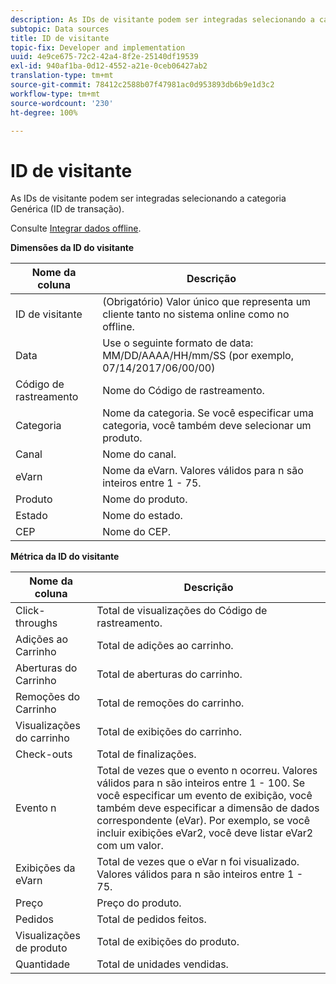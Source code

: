 ```yaml
---
description: As IDs de visitante podem ser integradas selecionando a categoria Genérica (ID de transação).
subtopic: Data sources
title: ID de visitante
topic-fix: Developer and implementation
uuid: 4e9ce675-72c2-42a4-8f2e-25140df19539
exl-id: 940af1ba-0d12-4552-a21e-0ceb06427ab2
translation-type: tm+mt
source-git-commit: 78412c2588b07f47981ac0d953893db6b9e1d3c2
workflow-type: tm+mt
source-wordcount: '230'
ht-degree: 100%

---
```


# ID de visitante

As IDs de visitante podem ser integradas selecionando a categoria Genérica (ID de transação).

Consulte [Integrar dados offline](/help/import/c-data-sources/datasrc-integrating-offline-data.md).

<p class="head"> <b>Dimensões da ID do visitante</b> </p>

| Nome da coluna | Descrição |
|--- |--- |
| ID de visitante | (Obrigatório) Valor único que representa um cliente tanto no sistema online como no offline. |
| Data | Use o seguinte formato de data: MM/DD/AAAA/HH/mm/SS (por exemplo, 07/14/2017/06/00/00) |
| Código de rastreamento | Nome do Código de rastreamento. |
| Categoria | Nome da categoria.  Se você especificar uma categoria, você também deve selecionar um produto. |
| Canal | Nome do canal. |
| eVarn | Nome da eVarn. Valores válidos para n são inteiros entre 1 - 75. |
| Produto | Nome do produto. |
| Estado | Nome do estado. |
| CEP | Nome do CEP. |

**Métrica da ID do visitante**

| Nome da coluna | Descrição |
|--- |--- |
| Click-throughs | Total de visualizações do Código de rastreamento. |
| Adições ao Carrinho | Total de adições ao carrinho. |
| Aberturas do Carrinho | Total de aberturas do carrinho. |
| Remoções do Carrinho | Total de remoções do carrinho. |
| Visualizações do carrinho | Total de exibições do carrinho. |
| Check-outs | Total de finalizações. |
| Evento n | Total de vezes que o evento n ocorreu. Valores válidos para n são inteiros entre 1 - 100.  Se você especificar um evento de exibição, você também deve especificar a dimensão de dados correspondente (eVar). Por exemplo, se você incluir exibições eVar2, você deve listar eVar2 com um valor. |
| Exibições da eVarn | Total de vezes que o eVar n foi visualizado. Valores válidos para n são inteiros entre 1 - 75. |
| Preço | Preço do produto. |
| Pedidos | Total de pedidos feitos. |
| Visualizações de produto | Total de exibições do produto. |
| Quantidade | Total de unidades vendidas. |
